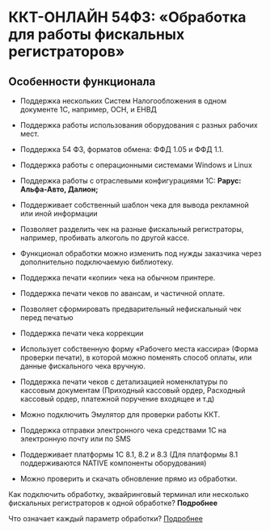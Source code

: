 # ККТ-ОНЛАЙН 54ФЗ: «Обработка для работы фискальных регистраторов»

## Особенности функционала

-   Поддержка нескольких Систем Налогообложения в одном документе 1С, например,
    ОСН, и ЕНВД

-   Поддержка работы использования оборудования с разных рабочих мест.

-   Поддержка 54 ФЗ, форматов обмена: ФФД 1.05 и ФФД 1.1.

-   Поддержка работы с операционными системами Windows и Linux

- Поддержка работы с отраслевыми конфигурациями 1С: **Рарус: Альфа-Авто,
    Далион;**

- Поддерживает собственный шаблон чека для вывода рекламной или иной
    информации

- Позволяет разделить чек на разные фискальный регистраторы, например,
    пробивать алкоголь по другой кассе.

- Функционал обработки можно изменить под нужды заказчика через дополнительно
    подключаемую библиотеку.

- Поддержка печати «копии» чека на обычном принтере.

- Поддержка печати чеков по авансам, и частичной оплате.

- Позволяет сформировать предварительный нефискальный чек перед печатью

- Поддержка печати чека коррекции

- Использует собственную форму «Рабочего места кассира» (Форма проверки
    печати), в которой можно поменять способ оплаты, или данные фискального чека
    вручную.

- Поддержка печати чеков с детализацией номенклатуры по кассовым документам
    (Приходный кассовый ордер, Расходный кассовый ордер, платежной поручение
    входящее и т.д)

- Можно подключить Эмулятор для проверки работы ККТ.

- Поддержка отправки электронного чека средствами 1С на электронную почту или
    по SMS

- Поддерживает платформы 1С 8.1, 8.2 и 8.3 (Для платформы 8.1 поддерживаются
    NATIVE компоненты оборудования)

- Можно проверить и скачать обновление прямо из обработки.

Как подключить обработку, эквайринговый терминал или несколько фискальных
регистраторов к одной обработке? **Подробнее**

Что означает каждый параметр обработки? [Подробнее](Описание%20параметров.md)
